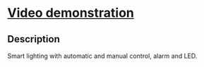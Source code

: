 # [Video demonstration](https://drive.google.com/drive/folders/1FvIIl9XMZVFbnVlwzT-uhh6M89GR2OIr?usp=sharing)
## Description
Smart lighting with automatic and manual control, alarm and LED.
